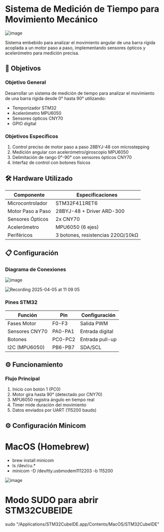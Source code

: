 # Sistema de Medición de Tiempo para Movimiento Mecánico

![image](https://github.com/user-attachments/assets/e328f309-7885-4ee9-ad4e-5c24fae3ee16)


Sistema embebido para analizar el movimiento angular de una barra rígida acoplada a un motor paso a paso, implementando sensores ópticos y acelerómetro para medición precisa.

## 📌 Objetivos

### Objetivo General
Desarrollar un sistema de medición de tiempo para analizar el movimiento de una barra rígida desde 0° hasta 90° utilizando:
- Temporizador STM32
- Acelerómetro MPU6050
- Sensores ópticos CNY70
- GPIO digital

### Objetivos Específicos
1. Control preciso de motor paso a paso 28BYJ-48 con microstepping
2. Medición angular con acelerómetro/giroscopio MPU6050
3. Delimitación de rango 0°-90° con sensores ópticos CNY70
4. Interfaz de control con botones físicos

## 🛠 Hardware Utilizado
| Componente | Especificaciones |
|------------|------------------|
| Microcontrolador | STM32F411RET6 |
| Motor Paso a Paso | 28BYJ-48 + Driver ARD-300 |
| Sensores Ópticos | 2x CNY70 |
| Acelerómetro | MPU6050 (6 ejes) |
| Periféricos | 3 botones, resistencias 220Ω/10kΩ |

## 📋 Configuración

### Diagrama de Conexiones
![image](https://github.com/user-attachments/assets/a62b4654-b644-4c03-b716-319b945ed7a6)

![Recording 2025-04-05 at 11 09 05](https://github.com/user-attachments/assets/ed5c8633-f124-41c9-812e-ae3c39e33899)

### Pines STM32
| Función | Pin | Configuración |
|---------|-----|---------------|
| Fases Motor | F0-F3 | Salida PWM |
| Sensores CNY70 | PA0-PA1 | Entrada digital |
| Botones | PC0-PC2 | Entrada pull-up |
| I2C (MPU6050) | PB6-PB7 | SDA/SCL |

## ⚙️ Funcionamiento

### Flujo Principal
1. Inicio con botón 1 (PC0)
2. Motor gira hasta 90° (detectado por CNY70)
3. MPU6050 registra ángulo en tiempo real
4. Timer mide duración del movimiento
5. Datos enviados por UART (115200 bauds)

## ⚙️ Configuración Minicom

# MacOS (Homebrew)
- brew install minicom
- ls /dev/cu.*
- minicom -D /dev/tty.usbmodem1112203 -b 115200

![image](https://github.com/user-attachments/assets/dac0bf5f-17c0-4c7a-afdd-6fe893394b40)


# Modo SUDO para abrir STM32CUBEIDE
sudo "/Applications/STM32CubeIDE.app/Contents/MacOS/STM32CubeIDE"





